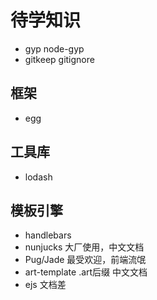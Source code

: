 # 待学知识


* gyp node-gyp
* gitkeep gitignore

## 框架

- egg


## 工具库

- lodash


## 模板引擎

- handlebars
- nunjucks 大厂使用，中文文档
- Pug/Jade 最受欢迎，前端流氓
- art-template .art后缀 中文文档
- ejs 文档差